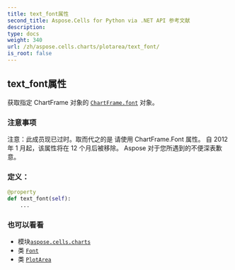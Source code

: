 ```yaml
---
title: text_font属性
second_title: Aspose.Cells for Python via .NET API 参考文献
description:
type: docs
weight: 340
url: /zh/aspose.cells.charts/plotarea/text_font/
is_root: false
---
```

## text_font属性

获取指定 ChartFrame 对象的 [`ChartFrame.font`](/cells/python-net/zh/aspose.cells.charts/chartframe#font) 对象。

### 注意事项

注意：此成员现已过时。取而代之的是
请使用 ChartFrame.Font 属性。
自 2012 年 1 月起，该属性将在 12 个月后被移除。
Aspose 对于您所遇到的不便深表歉意。
### 定义：
```python
@property
def text_font(self):
    ...
```

### 也可以看看
* 模块[`aspose.cells.charts`](../../)
* 类 [`Font`](/cells/python-net/zh/aspose.cells/font)
* 类 [`PlotArea`](/cells/python-net/zh/aspose.cells.charts/plotarea)
